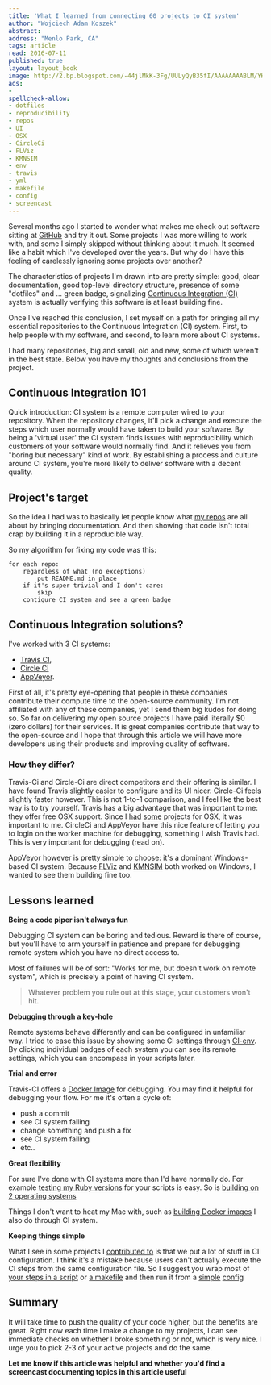 ```yaml
---
title: 'What I learned from connecting 60 projects to CI system'
author: "Wojciech Adam Koszek"
abstract:
address: "Menlo Park, CA"
tags: article
read: 2016-07-11
published: true
layout: layout_book
image: http://2.bp.blogspot.com/-44jlMkK-3Fg/UULyQyB35fI/AAAAAAAABLM/YH9PDQ4cROw/s1600/infinity_black.png
ads:
-
spellcheck-allow:
- dotfiles
- reproducibility
- repos
- UI
- OSX
- CircleCi
- FLViz
- KMNSIM
- env
- travis
- yml
- makefile
- config
- screencast
---
```


Several months ago I started to wonder what makes me check out software
sitting at [GitHub](http://www.GitHub.com) and try it out.
Some projects I was more willing to work with, and some I
simply skipped without thinking about it much.
It seemed like a habit which I've developed over the years.
But why do I have this feeling of carelessly ignoring some projects over another?

The characteristics of projects I'm drawn into are pretty simple: good,
clear documentation, good top-level directory structure, presence of some
"dotfiles" and ... green badge, signalizing [Continuous Integration
(CI)](https://en.wikipedia.org/wiki/Continuous_integration)
system is actually verifying this software is at least building fine.

Once I've reached this conclusion, I set myself on a path for bringing all
my essential repositories to the Continuous Integration (CI) system. First,
to help people with my software, and second, to learn more about CI systems.

I had many repositories, big and small, old and new, some of which weren't
in the best state. Below you have my thoughts and conclusions from the
project.

## Continuous Integration 101

Quick introduction: CI system is a remote computer wired to your repository.
When the repository changes, it'll pick a change and execute the steps which
user normally would have taken to build your software. By being a 'virtual
user' the CI system finds issues with reproducibility which customers of
your software would normally find. And it relieves you from "boring but
necessary" kind of work. By establishing a process and culture around CI
system, you're more likely to deliver software with a decent quality.

## Project's target

So the idea I had was to basically let people know what [my
repos](https://github.com/wkoszek/) are all about by bringing documentation.
And then showing that code isn't total crap by building it in a reproducible
way.

So my algorithm for fixing my code was this:

	for each repo:
		regardless of what (no exceptions)
			put README.md in place
		if it's super trivial and I don't care:
			skip
		contigure CI system and see a green badge

## Continuous Integration solutions?

I've worked with 3 CI systems:

- [Travis CI](https://travis-ci.org/),
- [Circle CI](https://circleci.com/)
- [AppVeyor](https://www.appveyor.com/).

First of all, it's pretty eye-opening that people in these companies
contribute their compute time to the open-source community. I'm not
affiliated with any of these companies, yet I send them big kudos for doing
so. So far on delivering my open source projects I have paid literally $0
(zero dollars) for their services. It is great companies contribute that way
to the open-source and I hope that through this article we will have more
developers using their products and improving quality of software.

### How they differ?

Travis-Ci and Circle-Ci are direct competitors and their offering is
similar. I have found Travis slightly easier to configure and its UI
nicer. Circle-Ci feels slightly faster however. This is not 1-to-1
comparison, and I feel like the best way is to try yourself.
Travis has a big advantage that was important to me: they offer free OSX
support. Since I [had](https://github.com/wkoszek/cs193p)
[some](https://github.com/wkoszek/macb) projects for OSX, it was important
to me. CircleCi and AppVeyor have this nice feature of letting you to login
on the worker machine for debugging, something I wish Travis had. This is
very important for debugging (read on).

AppVeyor however is pretty simple to choose: it's a dominant Windows-based
CI system. Because [FLViz](https://github.com/wkoszek/flviz) and
[KMNSIM](https://github.com/wkoszek/kmnsim) both worked on Windows, I wanted
to see them building fine too.

## Lessons learned

**Being a code piper isn't always fun**

Debugging CI system can be boring and tedious. Reward is there of course,
but you'll have to arm yourself in patience and prepare for debugging remote
system which you have no direct access to.

Most of failures will be of sort: "Works for me, but doesn't work on remote
system", which is precisely a point of having CI system.

> Whatever problem you rule out at this stage, your customers won't hit.

**Debugging through a key-hole**

Remote systems behave differently and can be configured in unfamiliar way.
I tried to ease this issue by showing some CI settings through
[CI-env](https://github.com/wkoszek/ci-env). By clicking individual badges
of each system you can see its remote settings, which you can encompass in
your scripts later.

**Trial and error**

Travis-CI offers a [Docker Image](https://docs.travis-ci.com/user/common-build-problems/)
for debugging. You may find it helpful for debugging your flow.
For me it's often a cycle of:

- push a commit
- see CI system failing
- change something and push a fix
- see CI system failing
- etc..

**Great flexibility**

For sure I've done with CI systems more than I'd have normally do. For
example
[testing my Ruby versions](https://github.com/wkoszek/book-programming-ruby/blob/master/.travis.yml)
for your scripts is easy. So is
[building on 2 operating systems](https://github.com/wkoszek/mini_printf/blob/master/.travis.yml)

Things I don't want to heat my Mac with, such as [building Docker
images](https://travis-ci.org/wkoszek/dockerfiles) I also do through CI
system.

**Keeping things simple**

What I see in some projects I [contributed
to](https://github.com/wkoszek/middleman-blog-similar/blob/master/.travis.yml)
is that we put a lot of stuff in CI configuration. I think it's a mistake
because users can't actually execute the CI steps from the same
configuration file. So I suggest you wrap most of [your steps in a
script](https://github.com/wkoszek/dockerfiles/blob/master/build.sh) or
[a makefile](https://github.com/wkoszek/me/blob/master/makefile) and then
run it from a
[simple](https://github.com/wkoszek/me/blob/master/.travis.yml)
[config](https://github.com/wkoszek/dockerfiles/blob/master/.travis.yml)

## Summary

It will take time to push the quality of your code higher, but the benefits
are great. Right now each time I make a change to my projects, I can see
immediate checks on whether I broke something or not, which is very nice. I
urge you to pick 2-3 of your active projects and do the same.

**Let me know if this article was helpful and whether you'd find a
screencast documenting topics in this article useful**


